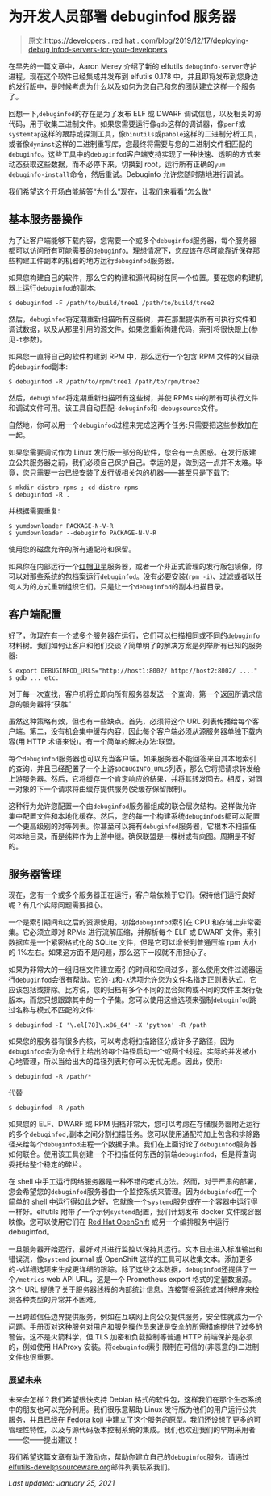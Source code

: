 # 为开发人员部署 debuginfod 服务器

> 原文:[https://developers . red hat . com/blog/2019/12/17/deploying-debug infod-servers-for-your-developers](https://developers.redhat.com/blog/2019/12/17/deploying-debuginfod-servers-for-your-developers)

在早先的一篇文章中，Aaron Merey 介绍了新的 elfutils `debuginfo-server`守护进程。现在这个软件已经集成并发布到 elfutils 0.178 中，并且即将发布到您身边的发行版中，是时候考虑为什么以及如何为您自己和您的团队建立这样一个服务了。

回想一下,`debuginfod`的存在是为了发布 ELF 或 DWARF 调试信息，以及相关的源代码，用于收集二进制文件。如果您需要运行像`gdb`这样的调试器，像`perf`或`systemtap`这样的跟踪或探测工具，像`binutils`或`pahole`这样的二进制分析工具，或者像`dyninst`这样的二进制重写库，您最终将需要与您的二进制文件相匹配的`debuginfo`。这些工具中的`debuginfod`客户端支持实现了一种快速、透明的方式来动态获取这些数据，而不必停下来，切换到 root，运行所有正确的`yum debuginfo-install`命令，然后重试。Debuginfo 允许您随时随地进行调试。

我们希望这个开场白能解答“为什么”现在，让我们来看看“怎么做”

## 基本服务器操作

为了让客户端能够下载内容，您需要一个或多个`debuginfod`服务器，每个服务器都可以访问所有可能需要的`debuginfo`。理想情况下，您应该在尽可能靠近保存那些构建工件副本的机器的地方运行`debuginfod`服务器。

如果您构建自己的软件，那么它的构建和源代码树在同一个位置。要在您的构建机器上运行`debuginfod`的副本:

```
$ debuginfod -F /path/to/build/tree1 /path/to/build/tree2

```

然后，`debuginfod`将定期重新扫描所有这些树，并在那里提供所有可执行文件和调试数据，以及从那里引用的源文件。如果您重新构建代码，索引将很快跟上(参见`-t`参数)。

如果您一直将自己的软件构建到 RPM 中，那么运行一个包含 RPM 文件的父目录的`debuginfod`副本:

```
$ debuginfod -R /path/to/rpm/tree1 /path/to/rpm/tree2

```

然后，`debuginfod`将定期重新扫描所有这些树，并使 RPMs 中的所有可执行文件和调试文件可用。该工具自动匹配`-debuginfo`和`-debugsource`文件。

自然地，你可以用一个`debuginfod`过程来完成这两个任务:只需要把这些参数加在一起。

如果您需要调试作为 Linux 发行版一部分的软件，您会有一点困惑。在发行版建立公共服务器之前，我们必须自己保护自己。幸运的是，做到这一点并不太难。毕竟，您只需要一台已经安装了发行版相关包的机器——甚至只是下载了:

```
$ mkdir distro-rpms ; cd distro-rpms
$ debuginfod -R .

```

并根据需要重复:

```
$ yumdownloader PACKAGE-N-V-R
$ yumdownloader --debuginfo PACKAGE-N-V-R  

```

使用您的磁盘允许的所有通配符和保留。

如果你在内部运行一个[红帽卫星](https://www.redhat.com/en/technologies/management/satellite)服务器，或者一个非正式管理的发行版包镜像，你可以对那些系统的包档案运行`debuginfod`。没有必要安装(`rpm -i`)、过滤或者以任何人为的方式重新组织它们。只是让一个`debuginfod`的副本扫描目录。

## 客户端配置

好了，你现在有一个或多个服务器在运行，它们可以扫描相同或不同的`debuginfo`材料树。我们如何让客户和他们交谈？简单明了的解决方案是列举所有已知的服务器:

```
$ export DEBUGINFOD_URLS="http://host1:8002/ http://host2:8002/ ...."                                   
$ gdb ... etc.                         

```

对于每一次查找，客户机将立即向所有服务器发送一个查询，第一个返回所请求信息的服务器将“获胜”

虽然这种策略有效，但也有一些缺点。首先，必须将这个 URL 列表传播给每个客户端。第二，没有机会集中缓存内容，因此每个客户端必须从源服务器单独下载内容(用 HTTP 术语来说)。有一个简单的解决办法:联盟。

每个`debuginfod`服务器也可以充当客户端。如果服务器不能回答来自其本地索引的查询，并且已经配置了一个上游`$DEBUGINFO_URLS`列表，那么它将把请求转发给上游服务器。然后，它将缓存一个肯定响应的结果，并将其转发回去。相反，对同一对象的下一个请求将由缓存提供服务(受缓存保留限制)。

这种行为允许您配置一个由`debuginfod`服务器组成的联合层次结构。这样做允许集中配置文件和本地化缓存。然后，您的每一个构建系统`debuginfods`都可以配置一个更高级别的对等列表。你甚至可以拥有`debuginfod`服务器，它根本不扫描任何本地目录，而是纯粹作为上游中继。确保联盟是一棵树或有向图。周期是不好的。

## 服务器管理

现在，您有一个或多个服务器正在运行，客户端依赖于它们。保持他们运行良好呢？有几个实际问题需要担心。

一个是索引期间和之后的资源使用。初始`debuginfod`索引在 CPU 和存储上非常密集。它必须立即对 RPMs 进行流解压缩，并解析每个 ELF 或 DWARF 文件。索引数据库是一个紧密格式化的 SQLite 文件，但是它可以增长到普通压缩 rpm 大小的 1%左右。如果这方面不是问题，那么这下一段就不用担心了。

如果为非常大的一组归档文件建立索引的时间和空间过多，那么使用文件过滤器运行`debuginfod`会很有帮助。它的`-I`和`-X`选项允许您为文件名指定正则表达式，它应该包括或排除。比方说，您的归档有多个不同的混合架构或不同的文件主发行版版本，而您只想跟踪其中的一个子集。您可以使用这些选项来强制`debuginfod`跳过名称与模式不匹配的文件:

```
$ debuginfod -I '\.el[78]\.x86_64' -X 'python' -R /path 

```

如果您的服务器有很多内核，可以考虑将扫描路径分成许多子路径，因为`debuginfod`会为命令行上给出的每个路径启动一个或两个线程。实际的并发被小心地管理，所以当给出大的路径列表时你可以无忧无虑。因此，使用:

```
$ debuginfod -R /path/*
```

代替

```
$ debuginfod -R /path
```

如果您的 ELF、DWARF 或 RPM 归档非常大，您可以考虑在存储服务器附近运行的多个`debuginfod,`副本之间分割扫描任务。您可以使用通配符加上包含和排除路径来给每个`debuginfod`进程一个数据子集。我们在上面讨论了`debuginfod`服务器如何联合。使用该工具创建一个不扫描任何东西的前端`debuginfod`，但是将查询委托给整个稳定的碎片。

在 shell 中手工运行网络服务器是一种不错的老式方法。然而，对于严肃的部署，您会希望您的`debuginfod`服务器由一个监控系统来管理。因为`debuginfod`在一个简单的 shell 中运行得如此之好，它就像一个`systemd`服务或在一个容器中运行得一样好。elfutils 附带了一个示例`systemd`配置，我们计划发布 docker 文件或容器映像，您可以使用它们在 [Red Hat OpenShift](http://developers.redhat.com/openshift/) 或另一个编排服务中运行 debuginfod。

一旦服务器开始运行，最好对其进行监控以保持其运行。文本日志进入标准输出和错误流，像`systemd` journal 或 OpenShift 这样的工具可以收集文本。添加更多的`-v`详细选项来生成更详细的跟踪。除了这些文本数据，`debuginfod`还提供了一个`/metrics` web API URL，这是一个 Prometheus export 格式的定量数据源。这个 URL 提供了关于服务器线程的内部统计信息。连接警报系统或其他程序来检测各种类型的异常并不困难。

一旦跨越信任边界提供服务，例如在互联网上向公众提供服务，安全性就成为一个问题。手册页对这种服务对用户和服务操作员来说是安全的所需措施提供了过多的警告。这不是火箭科学，但 TLS 加密和负载控制等普通 HTTP 前端保护是必须的，例如使用 HAProxy 安装。将`debuginfod`索引限制在可信的(非恶意的)二进制文件也很重要。

### 展望未来

未来会怎样？我们希望很快支持 Debian 格式的软件包，这样我们在那个生态系统中的朋友也可以充分利用。我们很乐意帮助 Linux 发行版为他们的用户运行公共服务，并且已经在 [Fedora koji](https://koji.fedoraproject.org/koji/) 中建立了这个服务的原型。我们还设想了更多的可管理性特性，以及与源代码版本控制系统的集成。我们也欢迎我们的早期采用者——您——提出建议！

我们希望这篇文章有助于激励你，帮助你建立自己的`debuginfod`服务。请通过[elfutils-devel@sourceware.org](mailto:elfutils-devel@sourceware.org)邮件列表联系我们。

*Last updated: January 25, 2021*